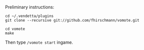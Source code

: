 Preliminary instructions:

    cd ~/.vendetta/plugins
    git clone --recursive git://github.com/fhirschmann/vomote.git

    cd vomote
    make

Then type `/vomote start` ingame.
